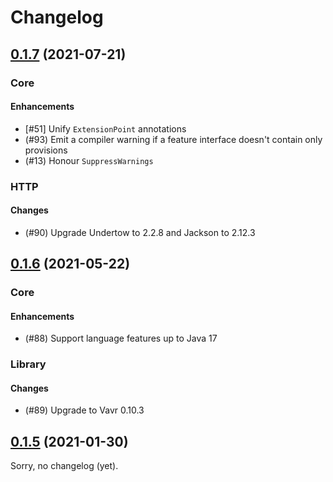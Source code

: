 Changelog
=========

[0.1.7] (2021-07-21)
----------------------------

### Core

#### Enhancements

- [#51] Unify `ExtensionPoint` annotations
- (#93) Emit a compiler warning if a feature interface doesn't contain only
  provisions
- (#13) Honour `SuppressWarnings`

### HTTP

#### Changes

- (#90) Upgrade Undertow to 2.2.8 and Jackson to 2.12.3


[0.1.6] (2021-05-22)
---------------

### Core

#### Enhancements

- (#88) Support language features up to Java 17

### Library

#### Changes

- (#89) Upgrade to Vavr 0.10.3


[0.1.5] (2021-01-30)
------------------

Sorry, no changelog (yet).



[0.1.7]: https://github.com/Abnaxos/meldioc/compare/release/0.1.6...release/0.1.7
[0.1.6]: https://github.com/Abnaxos/meldioc/compare/release/0.1.5...release/0.1.6
[0.1.5]: https://github.com/Abnaxos/meldioc/tags
